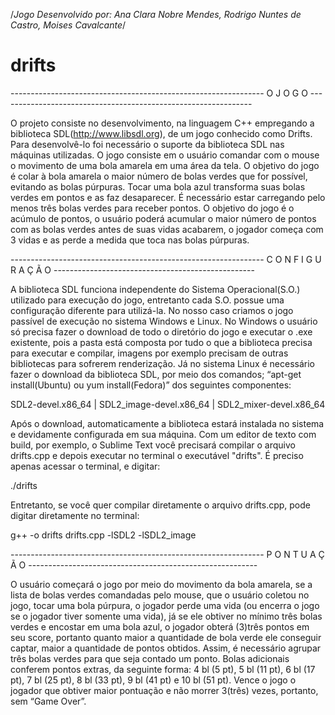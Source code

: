 /*Jogo Desenvolvido por:
Ana Clara Nobre Mendes,
Rodrigo Nuntes de Castro,
Moises Cavalcante*/

drifts
======

--------------------------------------------------------------- O J O G O ---------------------------------------------------------------

O projeto consiste no desenvolvimento, na linguagem C++ empregando a biblioteca SDL(http://www.libsdl.org), de um jogo conhecido como Drifts. Para desenvolvê-lo foi necessário o suporte da biblioteca SDL nas máquinas utilizadas.
O jogo consiste em o usuário comandar com o mouse o movimento de uma bola amarela em uma área da tela. O objetivo do jogo é colar à bola amarela o maior número de bolas verdes que for possível, evitando as bolas púrpuras. Tocar uma bola azul transforma suas bolas verdes em pontos e as faz desaparecer. É necessário estar carregando pelo menos três bolas verdes para receber pontos.
O objetivo do jogo é o acúmulo de pontos, o usuário poderá acumular o maior número de pontos com as bolas verdes antes de suas vidas acabarem, o jogador começa com 3 vidas e as perde a medida que toca nas bolas púrpuras.

--------------------------------------------------------------- C O N F I G U R A Ç Ã O --------------------------------------------------

A biblioteca SDL funciona independente do Sistema Operacional(S.O.) utilizado para execução do jogo, entretanto cada S.O. possue uma configuração diferente para utilizá-la. No nosso caso criamos o jogo passível de execução no sistema Windows e Linux.
No Windows o usuário só precisa fazer o download de todo o diretório do jogo e executar o .exe existente, pois a pasta está composta por tudo o que a biblioteca precisa para executar e compilar, imagens por exemplo precisam de outras bibliotecas para sofrerem renderização.
Já no sistema Linux é necessário fazer o download da biblioteca SDL, por meio dos comandos;
“apt-get install(Ubuntu) ou yum install(Fedora)” dos seguintes componentes:

SDL2-devel.x86_64 | SDL2_image-devel.x86_64 | SDL2_mixer-devel.x86_64

Após o download, automaticamente a biblioteca estará instalada no sistema e devidamente configurada em sua máquina.
Com um editor de texto com build, por exemplo, o Sublime Text você precisará compilar o arquivo drifts.cpp e depois executar no terminal o executável "drifts".
É preciso apenas acessar o terminal, e digitar: 

./drifts

Entretanto, se você quer compilar diretamente o arquivo drifts.cpp, pode digitar diretamente no terminal:

g++ -o drifts drifts.cpp -lSDL2 -lSDL2_image

--------------------------------------------------------------- P O N T U A Ç Ã O ---------------------------------------------------------

O usuário começará o jogo por meio do movimento da bola amarela, se a lista de bolas verdes comandadas pelo mouse, que o usuário coletou no jogo, tocar uma bola púrpura, o jogador perde uma vida (ou encerra o jogo se o jogador tiver somente uma vida), já se ele obtiver no mínimo três bolas verdes e encostar em uma bola azul, o jogador obterá (3)três pontos em seu score, portanto quanto maior a quantidade de bola verde ele conseguir captar, maior a quantidade de pontos obtidos. 
Assim, é necessário agrupar três bolas verdes para que seja contado um ponto. 
Bolas adicionais conferem pontos extras, da seguinte forma: 4 bl (5 pt), 5 bl (11 pt), 6 bl (17 pt), 7 bl (25 pt), 8 bl (33 pt), 9 bl (41 pt) e 10 bl (51 pt). Vence o jogo o jogador que obtiver maior pontuação e não morrer 3(três) vezes, portanto, sem “Game Over”.
